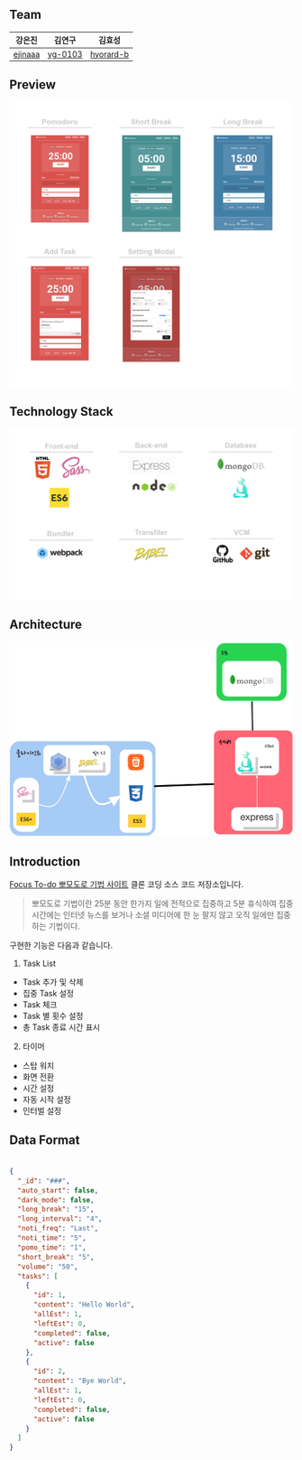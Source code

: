 ## Team

|강은진|김연구|김효성|
|---|---|---|
|[ejinaaa](https://github.com/ejinaaa)|[yg-0103](https://github.com/yg-0103)|[hyorard-b](https://github.com/hyorard-b)|


## Preview

![사이트 프리뷰](./assets/preview.PNG)

## Technology Stack

![기술 스택](./assets/stack.PNG)

## Architecture

![프로젝트 내부 구조](./assets/prjDiagram.PNG)


## Introduction

[Focus To-do 뽀모도로 기법 사이트](https://pomofocus.io/) 클론 코딩 소스 코드 저장소입니다.

>뽀모도로 기법이란 25분 동안 한가지 일에 전적으로 집중하고 5분 휴식하여 집중시간에는 인터넷 뉴스를 보거나 소셜 미디어에 한 눈 팔지 않고 오직 일에만 집중하는 기법이다.

구현한 기능은 다음과 같습니다.

1. Task List

  - Task 추가 및 삭제
  - 집중 Task 설정
  - Task 체크
  - Task 별 횟수 설정
  - 총 Task 종료 시간 표시

2. 타이머

  - 스탑 워치
  - 화면 전환
  - 시간 설정
  - 자동 시작 설정
  - 인터벌 설정

## Data Format

```json

{
  "_id": "###",
  "auto_start": false,
  "dark_mode": false,
  "long_break": "15",
  "long_interval": "4",
  "noti_freq": "Last",
  "noti_time": "5",
  "pomo_time": "1",
  "short_break": "5",
  "volume": "50",
  "tasks": [
    {
      "id": 1,
      "content": "Hello World",
      "allEst": 1,
      "leftEst": 0,
      "completed": false,
      "active": false
    },
    {
      "id": 2,
      "content": "Bye World",
      "allEst": 1,
      "leftEst": 0,
      "completed": false,
      "active": false
    }
  ]
}

```